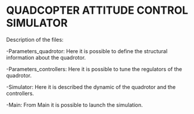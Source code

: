 # QUADCOPTER ATTITUDE CONTROL SIMULATOR  
Description of the files:

-Parameters_quadrotor: Here it is possible to define the structural information about the quadrotor.

-Parameters_controllers: Here it is possible to tune the regulators of the quadrotor.
            
-Simulator: Here it is described the dynamic of the quadrotor and the controllers.
            
-Main: From Main it is possible to launch the simulation.
